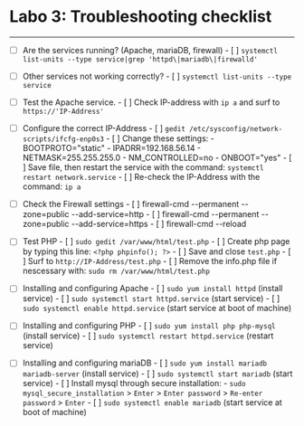 # Labo 3: Troubleshooting checklist
---

- [ ] Are the services running? (Apache, mariaDB, firewall)
      - [ ] `systemctl list-units --type service|grep 'httpd\|mariadb\|firewalld'`

- [ ] Other services not working correctly?
      - [ ] `systemctl list-units --type service`

- [ ] Test the Apache service.
      - [ ] Check IP-address with `ip a` and surf to `https://'IP-Address'`

- [ ] Configure the correct IP-Address
      - [ ] `gedit /etc/sysconfig/network-scripts/ifcfg-enp0s3`
      - [ ] Change these settings:
          - BOOTPROTO="static"
          - IPADRR=192.168.56.14
          - NETMASK=255.255.255.0
          - NM_CONTROLLED=no
          - ONBOOT="yes"
      - [ ] Save file, then restart the service with the command: `systemctl restart network.service`
      - [ ] Re-check the IP-Address with the command: `ip a`

- [ ] Check the Firewall settings
      - [ ] firewall-cmd --permanent --zone=public --add-service=http 
      - [ ] firewall-cmd --permanent --zone=public --add-service=https
      - [ ] firewall-cmd --reload

- [ ] Test PHP
      - [ ] `sudo gedit /var/www/html/test.php`
      - [ ] Create php page by typing this line: `<?php phpinfo(); ?>`
      - [ ] Save and close `test.php`
      - [ ] Surf to `http://IP-Address/test.php`
      - [ ] Remove the info.php file if nescessary with: `sudo rm /var/www/html/test.php`

- [ ] Installing and configuring Apache
      - [ ] `sudo yum install httpd` (install service)
      - [ ] `sudo systemctl start httpd.service` (start service)
      - [ ] `sudo systemctl enable httpd.service` (start service at boot of machine)

- [ ] Installing and configuring PHP
      - [ ] `sudo yum install php php-mysql` (install service)
      - [ ] `sudo systemctl restart httpd.service` (restart service)

- [ ] Installing and configuring mariaDB 
      - [ ] `sudo yum install mariadb mariadb-server` (install service)
      - [ ] `sudo systemctl start mariadb` (start service)
      - [ ] Install mysql through secure installation:
            - `sudo mysql_secure_installation` > `Enter` > `Enter password` > `Re-enter password` > `Enter`
      - [ ] `sudo systemctl enable mariadb` (start service at boot of machine)



